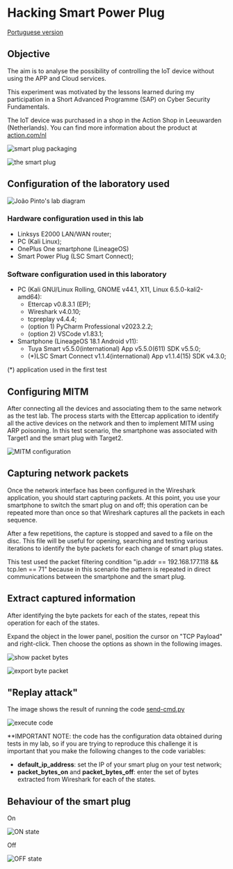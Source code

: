 # Hacking Smart Power Plug

[Portuguese version](README.PT.md)

## Objective

The aim is to analyse the possibility of controlling the IoT device without using the APP and Cloud services.

This experiment was motivated by the lessons learned during my participation in a Short Advanced Programme (SAP) on Cyber Security Fundamentals.

The IoT device was purchased in a shop in the Action Shop in Leeuwarden (Netherlands). You can find more information about the product at [action.com/nl](https://www.action.com/nl-nl/p/2578685/lsc-smart-connect-slimme-stekker/)

![smart plug packaging](img/smart-plug-box_h300px.png)

![the smart plug](img/smart-plug_h300px.png)

## Configuration of the laboratory used

![João Pinto's lab diagram](img/joaopinto-lab-diagram.png)

### Hardware configuration used in this lab

- Linksys E2000 LAN/WAN router;
- PC (Kali Linux);
- OnePlus One smartphone (LineageOS)
- Smart Power Plug (LSC Smart Connect);

### Software configuration used in this laboratory

- PC (Kali GNU/Linux Rolling, GNOME v44.1, X11, Linux 6.5.0-kali2-amd64):
  - Ettercap v0.8.3.1 (EP);
  - Wireshark v4.0.10;
  - tcpreplay v4.4.4;
  - (option 1) PyCharm Professional v2023.2.2;
  - (option 2) VSCode v1.83.1;
- Smartphone (LineageOS 18.1 Android v11):
  - Tuya Smart v5.5.0(international) App v5.5.0(611) SDK v5.5.0;
  - (\*)LSC Smart Connect v1.1.4(international) App v1.1.4(15) SDK v4.3.0;

(\*) application used in the first test

## Configuring MITM

After connecting all the devices and associating them to the same network as the test lab. The process starts with the Ettercap application to identify all the active devices on the network and then to implement MITM using ARP poisoning. In this test scenario, the smartphone was associated with Target1 and the smart plug with Target2.

![MITM configuration](img/ettercap-mitm-config.png)

## Capturing network packets

Once the network interface has been configured in the Wireshark application, you should start capturing packets. At this point, you use your smartphone to switch the smart plug on and off; this operation can be repeated more than once so that Wireshark captures all the packets in each sequence.

After a few repetitions, the capture is stopped and saved to a file on the disc. This file will be useful for opening, searching and testing various iterations to identify the byte packets for each change of smart plug states.

This test used the packet filtering condition "ip.addr == 192.168.177.118 && tcp.len == 71" because in this scenario the pattern is repeated in direct communications between the smartphone and the smart plug.

## Extract captured information

After identifying the byte packets for each of the states, repeat this operation for each of the states.

Expand the object in the lower panel, position the cursor on "TCP Payload" and right-click. Then choose the options as shown in the following images.

![show packet bytes](img/wireshark-show-packet-bytes_h300px.png)

![export byte packet](img/wireshark-show-packet-as-c-array_h300px.png)

## "Replay attack"

The image shows the result of running the code [send-cmd.py](send-cmd.py)

![execute code](img/send-cmd_h315px.png)

\*\*IMPORTANT NOTE: the code has the configuration data obtained during tests in my lab, so if you are trying to reproduce this challenge it is important that you make the following changes to the code variables:

- **default_ip_address**: set the IP of your smart plug on your test network;
- **packet_bytes_on** and **packet_bytes_off**: enter the set of bytes extracted from Wireshark for each of the states.

## Behaviour of the smart plug

On

![ON state](img/smart-plug-on_h300px.JPG)

Off

![OFF state](img/smart-plug-off_h300px.JPG)
